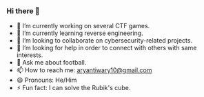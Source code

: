 ### Hi there 👋

- 🔭 I’m currently working on several CTF games.
- 🌱 I’m currently learning reverse engineering.
- 👯 I’m looking to collaborate on cybersecurity-related projects.
- 🤔 I’m looking for help in order to connect with others with same interests.
- 💬 Ask me about football.
- 📫 How to reach me: aryantiwary10@gmail.com
- 😄 Pronouns: He/Him
- ⚡ Fun fact: I can solve the Rubik's cube.
